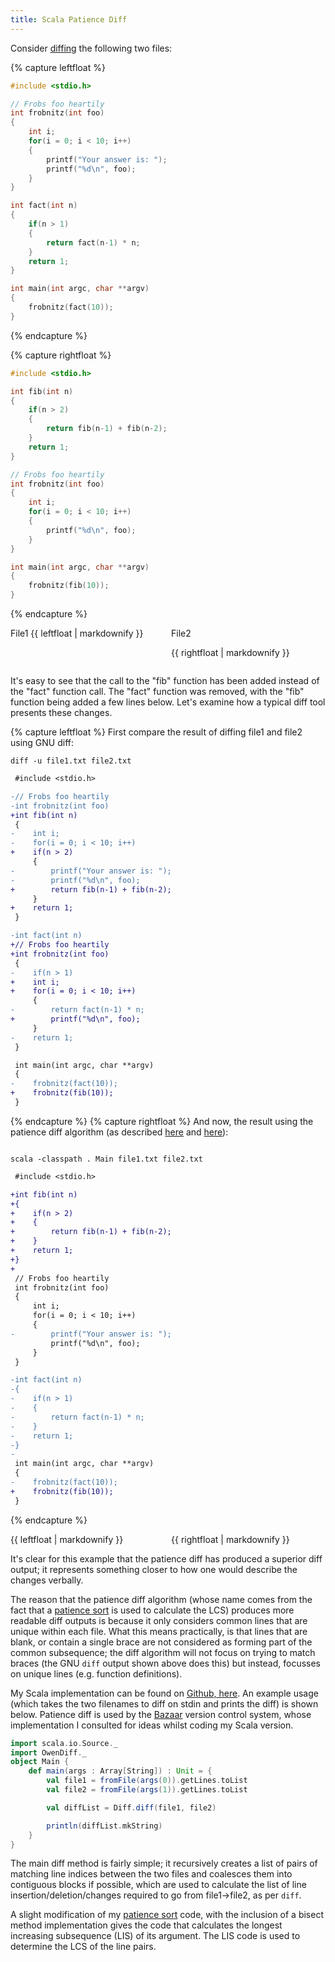 ```yaml
---
title: Scala Patience Diff
---
```

Consider [diffing][diff] the following two files:

{% capture leftfloat %}
```c
#include <stdio.h>

// Frobs foo heartily
int frobnitz(int foo)
{
    int i;
    for(i = 0; i < 10; i++)
    {
        printf("Your answer is: ");
        printf("%d\n", foo);
    }
}

int fact(int n)
{
    if(n > 1)
    {
        return fact(n-1) * n;
    }
    return 1;
}

int main(int argc, char **argv)
{
    frobnitz(fact(10));
}
```
{% endcapture %}

{% capture rightfloat %}
```c
#include <stdio.h>

int fib(int n)
{
    if(n > 2)
    {
        return fib(n-1) + fib(n-2);
    }
    return 1;
}

// Frobs foo heartily
int frobnitz(int foo)
{
    int i;
    for(i = 0; i < 10; i++)
    {
        printf("%d\n", foo);
    }
}

int main(int argc, char **argv)
{
    frobnitz(fib(10));
}
```
{% endcapture %}

<div style="width: 49%; float: left;" markdown="1">
File1
{{ leftfloat | markdownify }}
</div>

<div style="width: 49%; float: right;" markdown="1">
File2

{{ rightfloat | markdownify }}
</div>

<div style="width: 100%; clear: both;"></div>

It's easy to see that the call to the "fib" function has been added instead of
the "fact" function call. The "fact" function was removed, with the "fib"
function being added a few lines below.  Let's examine how a typical diff tool
presents these changes.

{% capture leftfloat %}
First compare the result of diffing file1 and file2 using GNU diff:

`diff -u file1.txt file2.txt`

```diff
 #include <stdio.h>

-// Frobs foo heartily
-int frobnitz(int foo)
+int fib(int n)
 {
-    int i;
-    for(i = 0; i < 10; i++)
+    if(n > 2)
     {
-        printf("Your answer is: ");
-        printf("%d\n", foo);
+        return fib(n-1) + fib(n-2);
     }
+    return 1;
 }

-int fact(int n)
+// Frobs foo heartily
+int frobnitz(int foo)
 {
-    if(n > 1)
+    int i;
+    for(i = 0; i < 10; i++)
     {
-        return fact(n-1) * n;
+        printf("%d\n", foo);
     }
-    return 1;
 }

 int main(int argc, char **argv)
 {
-    frobnitz(fact(10));
+    frobnitz(fib(10));
 }
```
{% endcapture %}
{% capture rightfloat %}
And now, the result using the patience diff algorithm (as described
[here][diff1] and [here][diff2]):

<p>
<code class="text-nowrap">
scala -classpath . Main file1.txt file2.txt
</code>
</p>

```diff
 #include <stdio.h>

+int fib(int n)
+{
+    if(n > 2)
+    {
+        return fib(n-1) + fib(n-2);
+    }
+    return 1;
+}
+
 // Frobs foo heartily
 int frobnitz(int foo)
 {
     int i;
     for(i = 0; i < 10; i++)
     {
-        printf("Your answer is: ");
         printf("%d\n", foo);
     }
 }

-int fact(int n)
-{
-    if(n > 1)
-    {
-        return fact(n-1) * n;
-    }
-    return 1;
-}
-
 int main(int argc, char **argv)
 {
-    frobnitz(fact(10));
+    frobnitz(fib(10));
 }
```
[diff1]: http://bramcohen.livejournal.com/73318.html
[diff2]: http://alfedenzo.livejournal.com/170301.html
{% endcapture %}

<div style="width: 49%; float: left;" markdown="1">
{{ leftfloat | markdownify }}
</div>

<div style="width: 49%; float: right;" markdown="1">
{{ rightfloat | markdownify }}
</div>

<div style="width: 100%; clear: both;"></div>

It's clear for this example that the patience diff has produced a superior diff
output; it represents something closer to how one would describe the changes
verbally.

The reason that the patience diff algorithm (whose name comes from the fact
that a [patience sort][patience] is used to calculate the LCS) produces more
readable diff outputs is because it only considers common lines that are unique
within each file. What this means practically, is that lines that are blank, or
contain a single brace are not considered as forming part of the common
subsequence; the diff algorithm will not focus on trying to match braces (the
GNU `diff` output shown above does this) but instead, focusses on unique lines
(e.g.  function definitions).

My Scala implementation can be found on [Github, here][github_link]. An example
usage (which takes the two filenames to diff on stdin and prints the diff) is
shown below. Patience diff is used by the [Bazaar][bazaar] version control
system, whose implementation I consulted for ideas whilst coding my Scala
version.

```scala
import scala.io.Source._
import OwenDiff._
object Main {
    def main(args : Array[String]) : Unit = {
    	val file1 = fromFile(args(0)).getLines.toList
    	val file2 = fromFile(args(1)).getLines.toList

        val diffList = Diff.diff(file1, file2)

        println(diffList.mkString)
    }
}
```

The main diff method is fairly simple; it recursively creates a list of pairs
of matching line indices between the two files and coalesces them into
contiguous blocks if possible, which are used to calculate the list of line
insertion/deletion/changes required to go from file1->file2, as per `diff`.

A slight modification of my [patience sort][patience_impl] code, with the
inclusion of a bisect method implementation gives the code that calculates the
longest increasing subsequence (LIS) of its argument. The LIS code is used to
determine the LCS of the line pairs.

[diff]: http://en.wikipedia.org/wiki/Diff
[patience]: http://en.wikipedia.org/wiki/Patience_sorting
[github_link]: https://github.com/owst/Scala-Patience-Diff
[bazaar]: http://bazaar.canonical.com/en/
[patience_impl]: /blog/2010/11/29/scala-patience-sort.html
